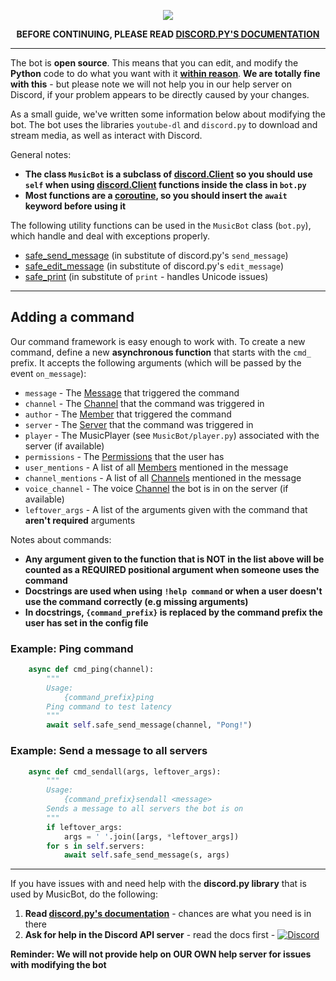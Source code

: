 <p align="center">
<img src="http://i.imgur.com/Xluk1hv.png">
</p>

<p align="center">
<strong>BEFORE CONTINUING, PLEASE READ <a href="http://discordpy.readthedocs.io/en/latest/api.html">DISCORD.PY'S DOCUMENTATION</a></strong>
</p>

***

The bot is **open source**. This means that you can edit, and modify the **Python** code to do what you want with it **[within reason](https://github.com/SexualRhinoceros/MusicBot/wiki/FAQ#what-license-does-the-bot-use)**. **We are totally fine with this** - but please note we will not help you in our help server on Discord, if your problem appears to be directly caused by your changes.

As a small guide, we've written some information below about modifying the bot. The bot uses the libraries `youtube-dl` and `discord.py` to download and stream media, as well as interact with Discord.

General notes:

* **The class `MusicBot` is a subclass of [discord.Client](http://discordpy.readthedocs.io/en/latest/api.html#client) so you should use `self` when using [discord.Client](http://discordpy.readthedocs.io/en/latest/api.html#client) functions inside the class in `bot.py`**
* **Most functions are a [coroutine](http://discordpy.readthedocs.io/en/latest/faq.html#what-is-a-coroutine), so you should insert the `await` keyword before using it**

The following utility functions can be used in the `MusicBot` class (`bot.py`), which handle and deal with exceptions properly.

* [safe_send_message](https://github.com/SexualRhinoceros/MusicBot/blob/master/musicbot/bot.py#L470) (in substitute of discord.py's `send_message`)
* [safe_edit_message](https://github.com/SexualRhinoceros/MusicBot/blob/master/musicbot/bot.py#L503) (in substitute of discord.py's `edit_message`)
* [safe_print](https://github.com/SexualRhinoceros/MusicBot/blob/master/musicbot/bot.py#L515) (in substitute of `print` - handles Unicode issues)

***

## Adding a command
Our command framework is easy enough to work with. To create a new command, define a new **asynchronous function** that starts with the `cmd_` prefix. It accepts the following arguments (which will be passed by the event `on_message`):

* `message` - The [Message](http://discordpy.readthedocs.io/en/latest/api.html#message) that triggered the command
* `channel` - The [Channel](http://discordpy.readthedocs.io/en/latest/api.html#channel) that the command was triggered in
* `author` - The [Member](http://discordpy.readthedocs.io/en/latest/api.html#member) that triggered the command
* `server` - The [Server](http://discordpy.readthedocs.io/en/latest/api.html#server) that the command was triggered in
* `player` - The MusicPlayer (see `MusicBot/player.py`) associated with the server (if available)
* `permissions` - The [Permissions](http://discordpy.readthedocs.io/en/latest/api.html#permissions) that the user has
* `user_mentions` - A list of all [Members](http://discordpy.readthedocs.io/en/latest/api.html#member) mentioned in the message
* `channel_mentions` - A list of all [Channels](http://discordpy.readthedocs.io/en/latest/api.html#channel) mentioned in the message
* `voice_channel` - The voice [Channel](http://discordpy.readthedocs.io/en/latest/api.html#channel) the bot is in on the server (if available)
* `leftover_args` - A list of the arguments given with the command that **aren't required** arguments

Notes about commands:

* **Any argument given to the function that is NOT in the list above will be counted as a REQUIRED positional argument when someone uses the command**
* **Docstrings are used when using `!help command` or when a user doesn't use the command correctly (e.g missing arguments)**
* **In docstrings, `{command_prefix}` is replaced by the command prefix the user has set in the config file**

### Example: Ping command

```py
    async def cmd_ping(channel):
        """
        Usage:
            {command_prefix}ping
        Ping command to test latency
        """
        await self.safe_send_message(channel, "Pong!")
```

### Example: Send a message to all servers

```py
    async def cmd_sendall(args, leftover_args):
        """
        Usage:
            {command_prefix}sendall <message>
        Sends a message to all servers the bot is on
        """
        if leftover_args:
            args = ' '.join([args, *leftover_args])
        for s in self.servers:
            await self.safe_send_message(s, args)
```

***

If you have issues with and need help with the **discord.py library** that is used by MusicBot, do the following:

1. **Read [discord.py's documentation](http://discordpy.readthedocs.io/en/latest/api.html)** - chances are what you need is in there
2. **Ask for help in the Discord API server** - read the docs first - [![Discord](https://discordapp.com/api/guilds/81384788765712384/widget.png)](https://discord.gg/KZBHSxz)

**Reminder: We will not provide help on OUR OWN help server for issues with modifying the bot**